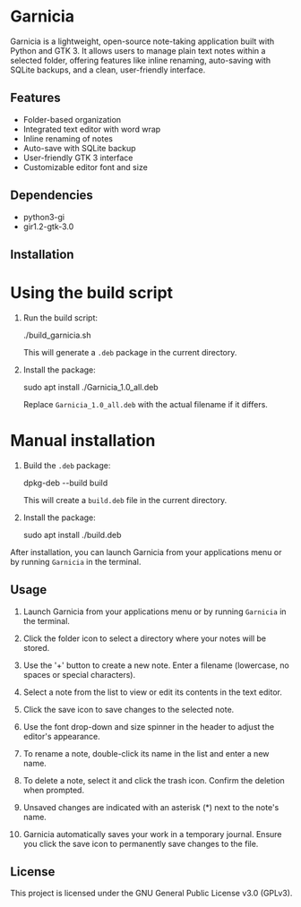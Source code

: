# Garnicia

Garnicia is a lightweight, open-source note-taking application built with Python and GTK 3. It allows users to manage plain text notes within a selected folder, offering features like inline renaming, auto-saving with SQLite backups, and a clean, user-friendly interface.

## Features

- Folder-based organization
- Integrated text editor with word wrap
- Inline renaming of notes
- Auto-save with SQLite backup
- User-friendly GTK 3 interface
- Customizable editor font and size

## Dependencies

- python3-gi
- gir1.2-gtk-3.0

## Installation

# Using the build script

1. Run the build script:

   ./build_garnicia.sh

   This will generate a `.deb` package in the current directory.

2. Install the package:

   sudo apt install ./Garnicia_1.0_all.deb

   Replace `Garnicia_1.0_all.deb` with the actual filename if it differs.

# Manual installation

1. Build the `.deb` package:

   dpkg-deb --build build

   This will create a `build.deb` file in the current directory.

2. Install the package:

   sudo apt install ./build.deb

After installation, you can launch Garnicia from your applications menu or by running `Garnicia` in the terminal.


## Usage

1. Launch Garnicia from your applications menu or by running `Garnicia` in the terminal.

2. Click the folder icon to select a directory where your notes will be stored.

3. Use the '+' button to create a new note. Enter a filename (lowercase, no spaces or special characters).

4. Select a note from the list to view or edit its contents in the text editor.

5. Click the save icon to save changes to the selected note.
6. Use the font drop-down and size spinner in the header to adjust the editor's appearance.

7. To rename a note, double-click its name in the list and enter a new name.

8. To delete a note, select it and click the trash icon. Confirm the deletion when prompted.

9. Unsaved changes are indicated with an asterisk (*) next to the note's name.

10. Garnicia automatically saves your work in a temporary journal. Ensure you click the save icon to permanently save changes to the file.


## License

This project is licensed under the GNU General Public License v3.0 (GPLv3).


